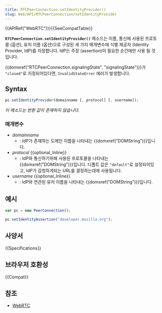 ```yaml
---
title: RTCPeerConnection.setIdentityProvider()
slug: Web/API/RTCPeerConnection/setIdentityProvider
---
```

{{APIRef("WebRTC")}}{{SeeCompatTable}}

**`RTCPeerConnection.setIdentityProvider()`** 메소드는 이름, 통신에 사용된 프로토콜 (옵션), 유저 이름 (옵션)으로 구성된 세 가지 매개변수에 식별 제공자 (Identity Provider, IdP)를 지정합니다. IdP는 주장 (assertion)이 필요한 순간에만 사용 될 것입니다.

{{domxref("RTCPeerConnection.signalingState", "signalingState")}}가 `"closed"`로 지정되어있다면, `InvalidStateError` 에러가 발생합니다.

## Syntax

```js
pc.setIdentityProvider(domainname [, protocol] [, username]);
```

_이 메소드는 반환 값이 존재하지 않습니다._

### 매개변수

- _domainname_
  - : IdP가 존재하는 도메인 이름을 나타내는 {{domxref("DOMString")}}입니다.
- _protocol_ {{optional_Inline}}
  - : IdP와 통신하기위해 사용된 프로토콜을 나타내는 {{domxref("DOMString")}}입니다. 디폴트 값은 `"default"`로 설정되어있고, IdP가 감청하게되는 URL를 결정하는데에 사용됩니다.
- _username_ {{optional_Inline}}
  - : IdP와 연관된 유저 이름을 나타내는 {{domxref("DOMString")}}입니다.

## 예시

```js
var pc = new PeerConnection();

pc.setIdentityAssertion("developer.mozilla.org");
```

## 사양서

{{Specifications}}

## 브라우저 호환성

{{Compat}}

## 참조

- [WebRTC](/ko/docs/Web/Guide/API/WebRTC)
